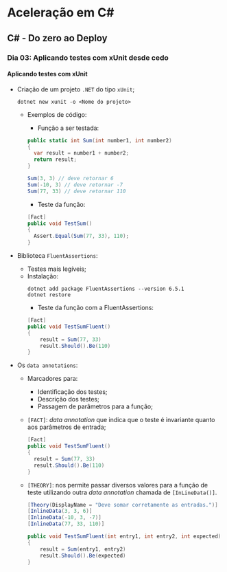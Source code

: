# Aceleração em C#
## C# - Do zero ao Deploy
### Dia 03:  Aplicando testes com xUnit desde cedo

#### Aplicando testes com xUnit
* Criação de um projeto `.NET` do tipo `xUnit`;
  ~~~shell
  dotnet new xunit -o <Nome do projeto>
  ~~~

  * Exemplos de código:
    * Função a ser testada:
    ~~~c#
    public static int Sum(int number1, int number2)
    {
      var result = number1 + number2;
      return result;
    }

    Sum(3, 3) // deve retornar 6
    Sum(-10, 3) // deve retornar -7
    Sum(77, 33) // deve retornar 110
    ~~~

    * Teste da função:
    ~~~c#
    [Fact]
    public void TestSum()
    {
      Assert.Equal(Sum(77, 33), 110);
    }
    ~~~

* Biblioteca `FluentAssertions`:
  * Testes mais legíveis;
  * Instalação:
    ~~~shell
    dotnet add package FluentAssertions --version 6.5.1
    dotnet restore
    ~~~
    * Teste da função com a FluentAssertions:
    ~~~c#
    [Fact]
    public void TestSumFluent()
    {
        result = Sum(77, 33)
        result.Should().Be(110)
    }
    ~~~

* Os `data annotations`:
  * Marcadores para:
    * Identificação dos testes;
    * Descrição dos testes;
    * Passagem de parâmetros para a função;

  * `[FACT]`: *data annotation* que indica que o teste  é invariante quanto aos parâmetros de entrada;
    ~~~c#
    [Fact]
    public void TestSumFluent()
    {
      result = Sum(77, 33)
      result.Should().Be(110)
    }
    ~~~

  * `[THEORY]`: nos permite passar diversos valores para a função de teste utilizando outra *data annotation* chamada de `[InLineData()]`.
    ~~~c#
    [Theory(DisplayName = "Deve somar corretamente as entradas.")]
    [InlineData(3, 3, 6)]
    [InlineData(-10, 3, -7)]
    [InlineData(77, 33, 110)]

    public void TestSumFluent(int entry1, int entry2, int expected)
    {
        result = Sum(entry1, entry2)
        result.Should().Be(expected)
    }
    ~~~

